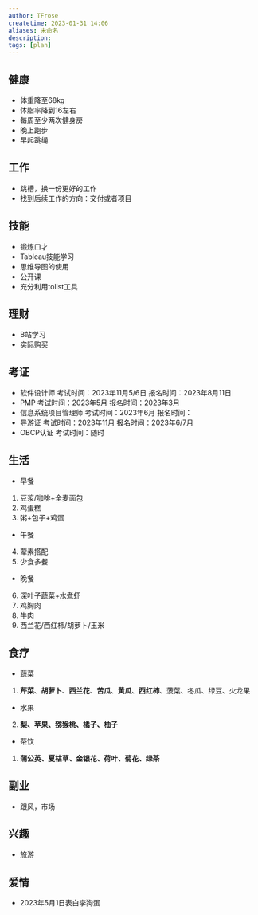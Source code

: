 ```yaml
---
author: TFrose
createtime: 2023-01-31 14:06
aliases: 未命名
description:
tags: [plan]
---
```


## 健康
- 体重降至68kg
- 体脂率降到16左右
- 每周至少两次健身房
- 晚上跑步
- 早起跳绳

## 工作
- 跳槽，换一份更好的工作
- 找到后续工作的方向：交付或者项目

## 技能
- 锻炼口才
- Tableau技能学习
- 思维导图的使用
- 公开课
- 充分利用tolist工具

## 理财
- B站学习
- 实际购买

## 考证
- 软件设计师                  考试时间：2023年11月5/6日           报名时间：2023年8月11日
- PMP                             考试时间：2023年5月                      报名时间：2023年3月
- 信息系统项目管理师    考试时间：2023年6月                      报名时间：
- 导游证                          考试时间：2023年11月                    报名时间：2023年6/7月
- OBCP认证                     考试时间：随时

## 生活
- 早餐
1. 豆浆/咖啡+全麦面包
2. 鸡蛋糕
3. 粥+包子+鸡蛋
- 午餐
4. 荤素搭配
5. 少食多餐
- 晚餐
6. 深叶子蔬菜+水煮虾
7. 鸡胸肉
8. 牛肉
9. 西兰花/西红柿/胡萝卜/玉米
## 食疗
- 蔬菜
1. **芹菜**、**胡萝卜**、**西兰花**、**苦瓜**、**黄瓜**、**西红柿**、菠菜、冬瓜、绿豆、火龙果
- 水果
2. **梨、苹果、猕猴桃、橘子、柚子**
- 茶饮
1. **蒲公英、夏枯草、金银花、荷叶、菊花、绿茶**
## 副业
- 跟风，市场

## 兴趣
- 旅游

## 爱情
- 2023年5月1日表白李狗蛋